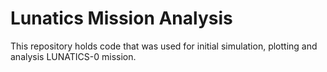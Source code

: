 # Lunatics Mission Analysis
This repository holds code that was used for initial simulation, plotting and analysis 
LUNATICS-0 mission. 
